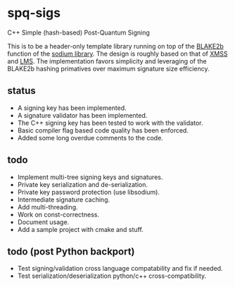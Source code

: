 # spq-sigs
C++ Simple (hash-based) Post-Quantum Signing

This is to be a header-only template library running on top of the [BLAKE2b](https://www.blake2.net/) function of the 
[sodium library](https://libsodium.gitbook.io/doc/). The design is roughly based on that of [XMSS](https://citeseerx.ist.psu.edu/viewdoc/summary?doi=10.1.1.400.6086) and [LMS](https://datatracker.ietf.org/doc/html/rfc8554). The implementation favors simplicity and leveraging of the BLAKE2b hashing primatives over maximum signature size efficiency.



## status

* A signing key has been implemented.
* A signature validator has been implemented.
* The C++ signing key has been tested to work with the validator.
* Basic compiler flag based code quality has been enforced. 
* Added some long overdue comments to the code.

## todo

* Implement multi-tree signing keys and signatures.
* Private key serialization and de-serialization.
* Private key password protection (use libsodium).
* Intermediate signature caching.
* Add multi-threading.
* Work on const-correctness.
* Document usage.
* Add a sample project with cmake and stuff.

## todo (post Python backport)

* Test signing/validation cross language compatability and fix if needed.
* Test serialization/deserialization python/c++ cross-compatibility.

